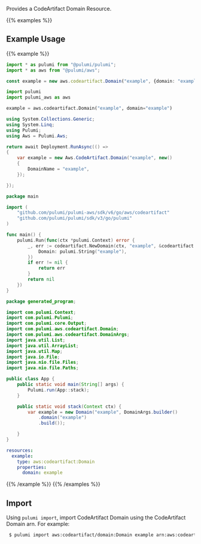 Provides a CodeArtifact Domain Resource.

{{% examples %}}
## Example Usage
{{% example %}}

```typescript
import * as pulumi from "@pulumi/pulumi";
import * as aws from "@pulumi/aws";

const example = new aws.codeartifact.Domain("example", {domain: "example"});
```
```python
import pulumi
import pulumi_aws as aws

example = aws.codeartifact.Domain("example", domain="example")
```
```csharp
using System.Collections.Generic;
using System.Linq;
using Pulumi;
using Aws = Pulumi.Aws;

return await Deployment.RunAsync(() => 
{
    var example = new Aws.CodeArtifact.Domain("example", new()
    {
        DomainName = "example",
    });

});
```
```go
package main

import (
	"github.com/pulumi/pulumi-aws/sdk/v6/go/aws/codeartifact"
	"github.com/pulumi/pulumi/sdk/v3/go/pulumi"
)

func main() {
	pulumi.Run(func(ctx *pulumi.Context) error {
		_, err := codeartifact.NewDomain(ctx, "example", &codeartifact.DomainArgs{
			Domain: pulumi.String("example"),
		})
		if err != nil {
			return err
		}
		return nil
	})
}
```
```java
package generated_program;

import com.pulumi.Context;
import com.pulumi.Pulumi;
import com.pulumi.core.Output;
import com.pulumi.aws.codeartifact.Domain;
import com.pulumi.aws.codeartifact.DomainArgs;
import java.util.List;
import java.util.ArrayList;
import java.util.Map;
import java.io.File;
import java.nio.file.Files;
import java.nio.file.Paths;

public class App {
    public static void main(String[] args) {
        Pulumi.run(App::stack);
    }

    public static void stack(Context ctx) {
        var example = new Domain("example", DomainArgs.builder()        
            .domain("example")
            .build());

    }
}
```
```yaml
resources:
  example:
    type: aws:codeartifact:Domain
    properties:
      domain: example
```
{{% /example %}}
{{% /examples %}}

## Import

Using `pulumi import`, import CodeArtifact Domain using the CodeArtifact Domain arn. For example:

```sh
 $ pulumi import aws:codeartifact/domain:Domain example arn:aws:codeartifact:us-west-2:012345678912:domain/tf-acc-test-8593714120730241305
```
 